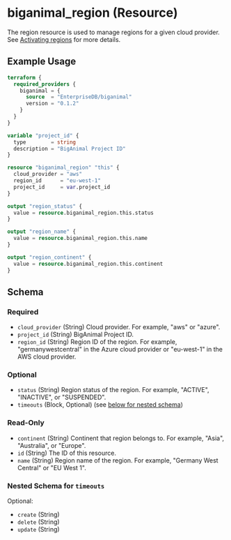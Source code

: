 # biganimal_region (Resource)
The region resource is used to manage regions for a given cloud provider. See [Activating regions](https://www.enterprisedb.com/docs/biganimal/latest/getting_started/activating_regions/) for more details.

## Example Usage
```terraform
terraform {
  required_providers {
    biganimal = {
      source  = "EnterpriseDB/biganimal"
      version = "0.1.2"
    }
  }
}

variable "project_id" {
  type        = string
  description = "BigAnimal Project ID"
}

resource "biganimal_region" "this" {
  cloud_provider = "aws"
  region_id      = "eu-west-1"
  project_id     = var.project_id
}

output "region_status" {
  value = resource.biganimal_region.this.status
}

output "region_name" {
  value = resource.biganimal_region.this.name
}

output "region_continent" {
  value = resource.biganimal_region.this.continent
}
```

<!-- schema generated by tfplugindocs -->
## Schema

### Required

- `cloud_provider` (String) Cloud provider. For example, "aws" or "azure".
- `project_id` (String) BigAnimal Project ID.
- `region_id` (String) Region ID of the region. For example, "germanywestcentral" in the Azure cloud provider or "eu-west-1" in the AWS cloud provider.

### Optional

- `status` (String) Region status of the region. For example, "ACTIVE", "INACTIVE", or "SUSPENDED".
- `timeouts` (Block, Optional) (see [below for nested schema](#nestedblock--timeouts))

### Read-Only

- `continent` (String) Continent that region belongs to. For example, "Asia", "Australia", or "Europe".
- `id` (String) The ID of this resource.
- `name` (String) Region name of the region. For example, "Germany West Central" or "EU West 1".

<a id="nestedblock--timeouts"></a>
### Nested Schema for `timeouts`

Optional:

- `create` (String)
- `delete` (String)
- `update` (String)
